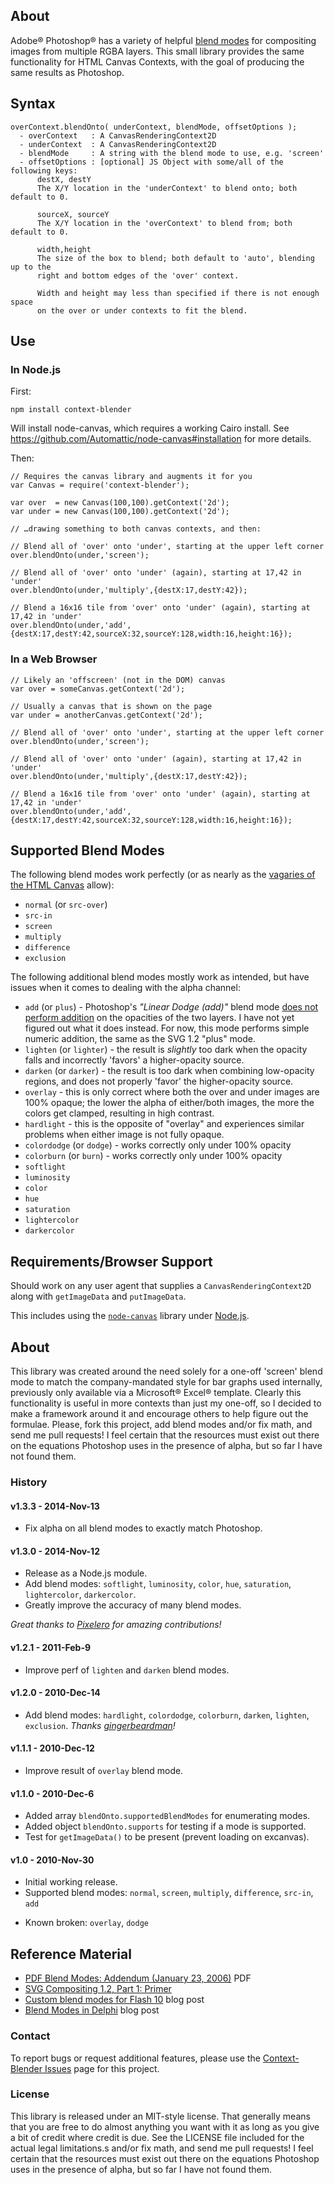 ## About

Adobe® Photoshop® has a variety of helpful [blend modes](http://help.adobe.com/en_US/Photoshop/11.0/WSfd1234e1c4b69f30ea53e41001031ab64-77e9a.html) for compositing images from multiple RGBA layers. This small library provides the same functionality for HTML Canvas Contexts, with the goal of producing the same results as Photoshop.

## Syntax

    overContext.blendOnto( underContext, blendMode, offsetOptions );
      - overContext   : A CanvasRenderingContext2D
      - underContext  : A CanvasRenderingContext2D
      - blendMode     : A string with the blend mode to use, e.g. 'screen'
      - offsetOptions : [optional] JS Object with some/all of the following keys:
          destX, destY
          The X/Y location in the 'underContext' to blend onto; both default to 0.

          sourceX, sourceY
          The X/Y location in the 'overContext' to blend from; both default to 0.

          width,height
          The size of the box to blend; both default to 'auto', blending up to the
          right and bottom edges of the 'over' context.

          Width and height may less than specified if there is not enough space
          on the over or under contexts to fit the blend.


## Use

### In Node.js

First:

    npm install context-blender

Will install node-canvas, which requires a working Cairo install.
See https://github.com/Automattic/node-canvas#installation for more details.

Then:

    // Requires the canvas library and augments it for you
    var Canvas = require('context-blender');

    var over  = new Canvas(100,100).getContext('2d');
    var under = new Canvas(100,100).getContext('2d');

    // …drawing something to both canvas contexts, and then:

    // Blend all of 'over' onto 'under', starting at the upper left corner
    over.blendOnto(under,'screen');

    // Blend all of 'over' onto 'under' (again), starting at 17,42 in 'under'
    over.blendOnto(under,'multiply',{destX:17,destY:42});

    // Blend a 16x16 tile from 'over' onto 'under' (again), starting at 17,42 in 'under'
    over.blendOnto(under,'add',{destX:17,destY:42,sourceX:32,sourceY:128,width:16,height:16});

### In a Web Browser

    // Likely an 'offscreen' (not in the DOM) canvas
    var over = someCanvas.getContext('2d');

    // Usually a canvas that is shown on the page
    var under = anotherCanvas.getContext('2d');

    // Blend all of 'over' onto 'under', starting at the upper left corner
    over.blendOnto(under,'screen');

    // Blend all of 'over' onto 'under' (again), starting at 17,42 in 'under'
    over.blendOnto(under,'multiply',{destX:17,destY:42});

    // Blend a 16x16 tile from 'over' onto 'under' (again), starting at 17,42 in 'under'
    over.blendOnto(under,'add',{destX:17,destY:42,sourceX:32,sourceY:128,width:16,height:16});


## Supported Blend Modes

The following blend modes work perfectly (or as nearly as the [vagaries of the HTML Canvas](http://stackoverflow.com/questions/4309364/why-does-html-canvas-getimagedata-not-return-the-exact-same-values-that-were-ju) allow):

 * `normal` (or `src-over`)
 * `src-in`
 * `screen`
 * `multiply`
 * `difference`
 * `exclusion`

The following additional blend modes mostly work as intended, but have issues when it comes to dealing with the alpha channel:

 * `add` (or `plus`) - Photoshop's _"Linear Dodge (add)"_ blend mode [does not perform addition](http://www.neilblevins.com/cg_education/additive_mode_in_photoshop/additive_mode_in_photoshop.htm)
   on the opacities of the two layers. I have not yet figured out what it does instead.
   For now, this mode performs simple numeric addition, the same as the SVG 1.2 "plus" mode.
 * `lighten` (or `lighter`) - the result is _slightly_ too dark when the opacity falls and incorrectly 'favors' a higher-opacity source.
 * `darken` (or `darker`) - the result is too dark when combining low-opacity regions, and does not properly 'favor' the higher-opacity source.
 * `overlay` - this is only correct where both the over and under images are 100% opaque; the lower the alpha
   of either/both images, the more the colors get clamped, resulting in high contrast.
 * `hardlight` - this is the opposite of "overlay" and experiences similar problems when either image is not fully opaque.
 * `colordodge` (or `dodge`) - works correctly only under 100% opacity
 * `colorburn` (or `burn`) - works correctly only under 100% opacity
 * `softlight`
 * `luminosity`
 * `color`
 * `hue`
 * `saturation`
 * `lightercolor`
 * `darkercolor`

## Requirements/Browser Support

Should work on any user agent that supplies a `CanvasRenderingContext2D` along with `getImageData` and `putImageData`.

This includes using the [`node-canvas`](https://github.com/Automattic/node-canvas) library under [Node.js](http://nodejs.org).


## About

This library was created around the need solely for a one-off 'screen' blend mode to match the company-mandated style for bar graphs used internally, previously only available via a Microsoft® Excel® template. Clearly this functionality is useful in more contexts than just my one-off, so I decided to make a framework around it and encourage others to help figure out the formulae. Please, fork this project, add blend modes and/or fix math, and send me pull requests! I feel certain that the resources must exist out there on the equations Photoshop uses in the presence of alpha, but so far I have not found them.

### History

#### v1.3.3 - 2014-Nov-13
+ Fix alpha on all blend modes to exactly match Photoshop.

#### v1.3.0 - 2014-Nov-12
+ Release as a Node.js module.
+ Add blend modes: `softlight`, `luminosity`, `color`, `hue`, `saturation`, `lightercolor`, `darkercolor`.
+ Greatly improve the accuracy of many blend modes.

_Great thanks to [Pixelero](http://pixelero.wordpress.com) for amazing contributions!_

#### v1.2.1 - 2011-Feb-9
+ Improve perf of `lighten` and `darken` blend modes.

#### v1.2.0 - 2010-Dec-14
+ Add blend modes: `hardlight`, `colordodge`, `colorburn`, `darken`, `lighten`, `exclusion`. _Thanks [gingerbeardman](https://github.com/gingerbeardman)!_

#### v1.1.1 - 2010-Dec-12
+ Improve result of `overlay` blend mode.

#### v1.1.0 - 2010-Dec-6
+ Added array `blendOnto.supportedBlendModes` for enumerating modes.
+ Added object `blendOnto.supports` for testing if a mode is supported.
+ Test for `getImageData()` to be present (prevent loading on excanvas).

#### v1.0 - 2010-Nov-30
+ Initial working release.
+ Supported blend modes: `normal`, `screen`, `multiply`, `difference`, `src-in`, `add`
- Known broken: `overlay`, `dodge`

## Reference Material
* [PDF Blend Modes: Addendum (January 23, 2006)](http://www.adobe.com/content/dam/Adobe/en/devnet/pdf/pdfs/pdf_reference_archives/blend_modes.pdf) PDF
* [SVG Compositing 1.2, Part 1: Primer](http://dev.w3.org/SVG/modules/compositing/master/SVGCompositingPrimer.html)
* [Custom blend modes for Flash 10](http://www.lostinactionscript.com/blog/index.php/2009/05/26/custom-blend-modes-for-flash-10/) blog post
* [Blend Modes in Delphi](http://www.pegtop.net/delphi/articles/blendmodes/) blog post

### Contact

To report bugs or request additional features, please use the [Context-Blender Issues](http://github.com/Phrogz/context-blender/issues) page for this project.

### License

This library is released under an MIT-style license. That generally means that you are free to do almost anything you want with it as long as you give a bit of credit where credit is due. See the LICENSE file included for the actual legal limitations.s and/or fix math, and send me pull requests! I feel certain that the resources must exist out there on the equations Photoshop uses in the presence of alpha, but so far I have not found them.
